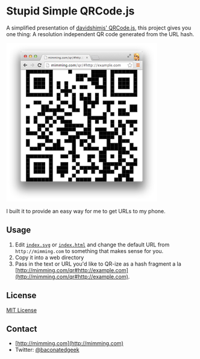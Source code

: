 # Stupid Simple QRCode.js
A simplified presentation of [davidshimjs' QRCode.js](https://github.com/davidshimjs/qrcodejs), this project gives you one thing: A resolution independent QR code generated from the URL hash.

[![A demo of a QR code for example.com](demo.png)](http://mimming.com/qr#http://example.com)

I built it to provide an easy way for me to get URLs to my phone.

## Usage
1. Edit [`index.svg`](index.svg) or [`index.html`](index.html) and change the default URL from `http://mimming.com` to something that makes sense for you.
2. Copy it into a web directory
3. Pass in the text or URL you'd like to QR-ize as a hash fragment a la [http://mimming.com/qr#http://example.com](http://mimming.com/qr#http://example.com).

## License
[MIT License](LICENSE)

## Contact

- [http://mimming.com](http://mimming.com)
- Twitter: [@baconatedgeek](http://twitter.com/baconatedgeek)
